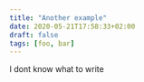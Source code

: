 ```yaml
---
title: "Another example"
date: 2020-05-21T17:58:33+02:00
draft: false
tags: [foo, bar]
---
```


I dont know what to write

